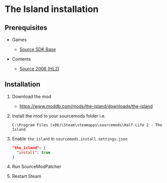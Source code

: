 # The Island installation

## Prerequisites

- Games
  - [Source SDK Base](../../../game-installation/game-installation/source-sdk-base.md)

- Contents
  - [Source 2006 (HL2)](../../../SourceContentInstaller/v0/content-installation/source-2006.md#hl2-content)

## Installation

1. Download the mod

   - <https://www.moddb.com/mods/the-island/downloads/the-island>

2. Install the mod to your sourcemods folder i.e.

   ```text
   C:\Program Files (x86)\Steam\steamapps\sourcemods\Half-Life 2 - The Island
   ```

3. Enable `the_island` in `sourcemods.install.settings.json`

   ```json
   "the_island": {
     "install": true
   }
   ```

4. Run SourceModPatcher
5. Restart Steam
